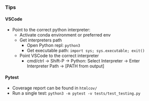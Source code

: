 ### Tips

#### VSCode
- Point to the correct python interpreter:
    - Activate conda environment or preferred env
    - Get interpreters path
        - Open Python repl: `python3`
        - Get executable path: `import sys; sys.executable; exit()`
    - Point VSCode to the correct interpreter
        -  cmd/ctrl -> Shift-P -> Python: Select Interpreter -> Enter Interpreter Path -> [PATH from output]

#### Pytest
- Coverage report can be found in `htmlcov/`
- Run a single test: `python3 -m pytest -v tests/test_testing.py`